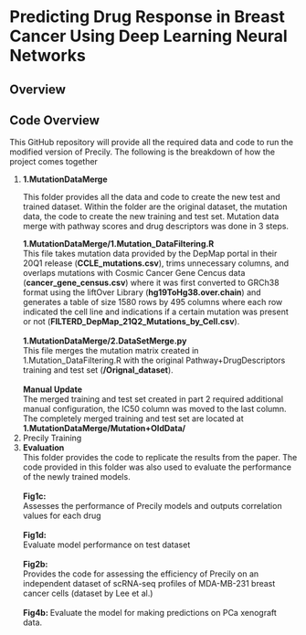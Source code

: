 # Predicting Drug Response in Breast Cancer Using Deep Learning Neural Networks

<h2>Overview</h2>
<h2>Code Overview</h2>
<p>This GitHub repository will provide all the required data and code to run the modified version of Precily. The following is the breakdown of how the project comes together</p>
<ol>
  <li><b>1.MutationDataMerge</b></li>
  <p>This folder provides all the data and code to create the new test and trained dataset. Within the folder are the original dataset, the mutation data, the code to create the new training and test set. Mutation data merge with pathway scores and drug descriptors was done in 3 steps. <br> </p>
  <b>1.MutationDataMerge/1.Mutation_DataFiltering.R</b> <br>
  This file takes mutation data provided by the DepMap portal in their 20Q1 release (<b>CCLE_mutations.csv</b>), trims unnecessary columns, and overlaps mutations with Cosmic Cancer Gene Cencus data (<b>cancer_gene_census.csv</b>) where it was first converted to GRCh38 format using the liftOver Library (<b>hg19ToHg38.over.chain</b>) and generates a table of size 1580 rows by 495 columns where each row indicated the cell line and indications if a certain mutation was present or not (<b>FILTERD_DepMap_21Q2_Mutations_by_Cell.csv</b>). <br><br>
  <b>1.MutationDataMerge/2.DataSetMerge.py</b><br>
  This file merges the mutation matrix created in 1.Mutation_DataFiltering.R with the original Pathway+DrugDescriptors   
  training and test set (<b>/Orignal_dataset</b>). <br><br>
  <b>Manual Update</b><br>
  The merged training and test set created in part 2 required additional manual configuration, the IC50 column was moved to   
  the last column. The completely merged training and test set are located at <b>1.MutationDataMerge/Mutation+OldData/</b>
  <li>Precily Training</li>
  <li><b>Evaluation</b></li>
  This folder provides the code to replicate the results from the paper. The code provided in this folder was also used to evaluate the performance of the newly trained models.  <br><br>
  <b>Fig1c: </b> <br>
  Assesses the performance of Precily models and outputs correlation values for each drug<br><br>
  <b>Fig1d: </b> <br>
  Evaluate model performance on test dataset<br><br>
  <b>Fig2b: </b> <br>
  Provides the code for assessing the efficiency of Precily on an independent dataset of scRNA-seq profiles of MDA-MB-231 breast cancer cells (dataset by Lee et al.)<br><br>
  <b>Fig4b: </b> 
  Evaluate the model for making predictions on PCa xenograft data.
  
</ol>
